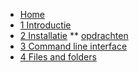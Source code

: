 <!-- docs/_sidebar.md -->

* [Home](/)
* [1 Introductie](./01_introductie/01_course.md)
* [2 Installatie](./02_installatie/01_course.md)
** [opdrachten](./02_installatie/99_opdrachten.md)
* [3 Command line interface](./03_commandline/01_course.md)
* [4 Files and folders](./04_filesandfolders/01_course.md)